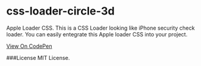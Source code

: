 # css-loader-circle-3d
Apple Loader CSS. This is a CSS Loader looking like iPhone security check loader. You can easily entegrate this Apple loader CSS into your project. 

[View On CodePen](https://github.com/Serknzturk/css-loader-circle-3d "View On CodePen")

###License
MIT License.